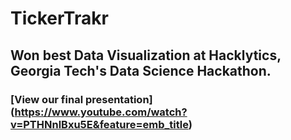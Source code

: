 # TickerTrakr

## Won best Data Visualization at Hacklytics, Georgia Tech's Data Science Hackathon.

### [View our final presentation] (https://www.youtube.com/watch?v=PTHNnlBxu5E&feature=emb_title)
